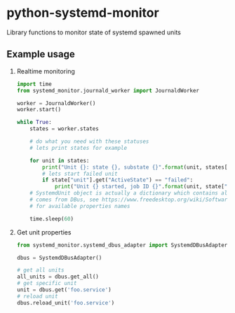 # python-systemd-monitor

Library functions to monitor state of systemd spawned units

## Example usage

1. Realtime monitoring

    ```python
    import time
    from systemd_monitor.journald_worker import JournaldWorker

    worker = JournaldWorker()
    worker.start()

    while True:
        states = worker.states

        # do what you need with these statuses
        # lets print states for example

        for unit in states:
            print("Unit {}: state {}, substate {}".format(unit, states[unit].get('ActiveState'), states[unit].get('SubState')))
            # lets start failed unit
            if state["unit"].get("ActiveState") == "failed":
                print("Unit {} started, job ID {}".format(unit, state["unit"].start()))
        # SystemdUnit object is actually a dictionary which contains all properties
        # comes from DBus, see https://www.freedesktop.org/wiki/Software/systemd/dbus/
        # for available properties names

        time.sleep(60)
    ```

2. Get unit properties

    ```python
    from systemd_monitor.systemd_dbus_adapter import SystemdDBusAdapter

    dbus = SystemdDBusAdapter()

    # get all units
    all_units = dbus.get_all()
    # get specific unit
    unit = dbus.get('foo.service')
    # reload unit
    dbus.reload_unit('foo.service')
    ```
